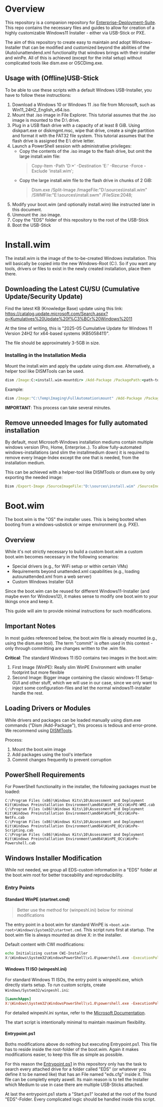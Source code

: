 # Overview

This repository is a companion repository for [Enterprise-Deployment-Suite](https://github.com/markush97/Enterprise-Deployment-Suite). This repo contains the necessary files and guides to allow for creation of a highly customizable Windows11 Installer - either via USB-Stick or PXE.

The aim of this repository to create easy to maintain and adopt Windows-Installer that can be modified and customized beyond the abilities of the (Auto)unattendend.xml functionality that windows brings with their installer and winPe. All of this is achieved (except for the inital setup) without complicated tools like dism.exe or OSCDimg.exe.

## Usage with (Offline)USB-Stick

To be able to use these scripts with a default Windows USB-Installer, you have to follow these instructions:

1. Download a Windows 10 or Windows 11 .iso file from Microsoft, such as Win11_24H2_English_x64.iso.
2. Mount that .iso image in File Explorer. This tutorial assumes that the .iso image is mounted to the D:\ drive.
3. Plug in a USB flash drive with a capacity of at least 8 GiB. Using diskpart.exe or diskmgmt.msc, wipe that drive, create a single partition and format it with the FAT32 file system. This tutorial assumes that the flash drive is assigned the E:\ drive letter.
4. Launch a PowerShell session with administrative privileges: 
    * Copy the contents of the .iso image to the flash drive, but omit the large install.wim file:
        > Copy-Item -Path 'D:\*' -Destination 'E:\' -Recurse -Force -Exclude 'install.wim';
    * Copy the large install.wim file to the flash drive in chunks of 2 GiB: 
        > Dism.exe /Split-Image /ImageFile:"D:\sources\install.wim" /SWMFile:"E:\sources\install.swm" /FileSize:2048;
5. Modify your boot.wim (and optionally install.wim) like instructed later in this document.
6. Unmount the .iso image.
7. Copy the "EDS" folder of this repository to the root of the USB-Stick
8. Boot the USB-Stick

# Install.wim

The install.wim is the image of the to-be-created Windows installation. This will basically be copied into the new Windows-Root (C:). So if you want any tools, drivers or files to exist in the newly created installation, place them there.

## Downloading the Latest CU/SU (Cumulative Update/Security Update)

Find the latest KB (Knowledge Base) update using this link: https://catalog.update.microsoft.com/Search.aspx?q=Kumulatives%20Update%20f%C3%BCr%20Windows%2011

At the time of writing, this is "2025-05 Cumulative Update for Windows 11 Version 24H2 for x64-based systems (KB5058411)".

The file should be approximately 3-5GB in size.

### Installing in the Installation Media

Mount the install.wim and apply the update using dism.exe. Alternatively, a helper tool like DISMTools can be used.

```cmd
dism /Image:C:<install.wim-mountdir> /Add-Package /PackagePath:<path-to-CU.msu>
```

Example:

```cmd
dism /Image:"C:\Temp\Imaging\FullAutomation\mount" /Add-Package /PackagePath:"C:\Users\mhinkel\Downloads\windows11.0-kb5058411-x64_fc93a482441b42bcdbb035f915d4be2047d63de5.msu"
```

**IMPORTANT**: This process can take several minutes.

## Remove unneeded Images for fully automated installation

By default, most Microsoft-Windows installation mediums contain multiple windows version (Pro, Home, Enterprise..). To allow fully-automated windows-installations (and slim the installmedium down) it is required to
remove every Image-Index except the one that is needed, from the installation medium.

This can be achieved with a helper-tool like DISMTools or dism.exe by only exporting the needed image:

```cmd
Dism /Export-Image /SourceImageFile:"D:\sources\install.wim" /SourceIndex:1 /DestinationImageFile:"D:\sources\pro.wim"
```

# Boot.wim

The boot.wim is the "OS" the installer uses. This is being booted when booting from a windows-usbstick or winpe environment (e.g. PXE).

## Overview

While it's not strictly necessary to build a custom boot.wim a custom boot.wim becomes necessary in the following scenarios:

- Special drivers (e.g., for WiFi setup or within certain VMs)
- Requirements beyond unattended.xml capabilities (e.g., loading autounattended.xml from a web server)
- Custom Windows Installer GUI

Since the boot.wim can be reused for different Windows11-Installer (and maybe even for Windows12), it makes sense to modify one boot.wim to your likings once and keep it.

This guide will aim to provide minimal instructions for such modifications.

## Important Notes

In most guides referenced below, the boot.wim file is already mounted (e.g., using the dism.exe tool). The term "commit" is often used in this context - only through committing are changes written to the .wim file.

**Critical**: The standard Windows 11 ISO contains two images in the boot.wim:

1. First Image (WinPE): Really slim WinPE Environment with smaller footprint but more flexible
2. Second Image: Bigger image containing the classic windows-11 Setup-GUI and other stuff, which we will use in our case, since we only want to inject some configuration-files and let the normal windows11-installer handle the rest.

## Loading Drivers or Modules

While drivers and packages can be loaded manually using dism.exe commands ("Dism /Add-Package"), this process is tedious and error-prone. We recommend using [DISMTools](https://github.com/CodingWonders/DISMTools).

Process:

1. Mount the boot.wim image
2. Add packages using the tool's interface
3. Commit changes frequently to prevent corruption

## PowerShell Requirements

For PowerShell functionality in the installer, the following packages must be loaded:

```
C:\Program Files (x86)\Windows Kits\10\Assessment and Deployment Kit\Windows Preinstallation Environment\amd64\WinPE_OCs\WinPE-WMI.cab
C:\Program Files (x86)\Windows Kits\10\Assessment and Deployment Kit\Windows Preinstallation Environment\amd64\WinPE_OCs\WinPe-NetFx.cab
C:\Program Files (x86)\Windows Kits\10\Assessment and Deployment Kit\Windows Preinstallation Environment\amd64\WinPE_OCs\WinPe-Scripting.cab
C:\Program Files (x86)\Windows Kits\10\Assessment and Deployment Kit\Windows Preinstallation Environment\amd64\WinPE_OCs\WinPe-Powershell.cab
```

## Windows Installer Modification

While not needed, we group all EDS-custom information in a "EDS" folder at the boot.wim root for better traceability and reproducibility.

### Entry Points

#### Standard WinPE (startnet.cmd)

> Better use the method for (winpeshl.ini) below for minimal modifications

The entry point in a boot.wim for standard WinPE is `<boot.wim-root>\Windows\System32\startnet.cmd`. This script runs first at startup. The boot.wim file is always mounted as drive X: in the installer.

Default content with CWI modifications:

```cmd
echo Initializing custom CWI-Installer
X:\Windows\System32\WindowsPowerShell\v1.0\powershell.exe -ExecutionPolicy Bypass -NoExit -File X:\Entrypoint.ps1
```

#### Windows 11 ISO (winpeshl.ini)

For standard Windows 11 ISOs, the entry point is winpeshl.exe, which directly starts setup. To run custom scripts, create `Windows/System32/winpeshl.ini`:

```ini
[LaunchApps]
X:\Windows\System32\WindowsPowerShell\v1.0\powershell.exe -ExecutionPolicy Bypass -NoExit -File X:\Entrypoint.ps1
```

For detailed winpeshl.ini syntax, refer to the [Microsoft Documentation](https://learn.microsoft.com/windows-hardware/manufacture/desktop/winpeshlini-reference-launching-an-app-when-winpe-starts?view=windows-11).

The start script is intentionally minimal to maintain maximum flexibility.

#### Entrypoint.ps1

Boths modifications above do nothing but executing Entrypoint.ps1. This file has to reside inside the root-folder of the boot.wim. Again it makes modifications easier, to keep this file as simple as possible.

For this reason the [Entrypoint.ps1](/bootwim-modifications/Entrypoint.ps1) in this repository only has the task to search every attached drive for a folder called "EDS" (or whatever you define it to be named like) that has an File named "eds.cfg" inside it. This file can be completly empty aswell. Its main reason is to tell the Installer which Medium to use in case there are multiple USB-Sticks attached.

At last the entrypoint.ps1 starts a "Start.ps1" located at the root of the found "EDS"-Folder. Every complicated logic should be handled inside this script.
